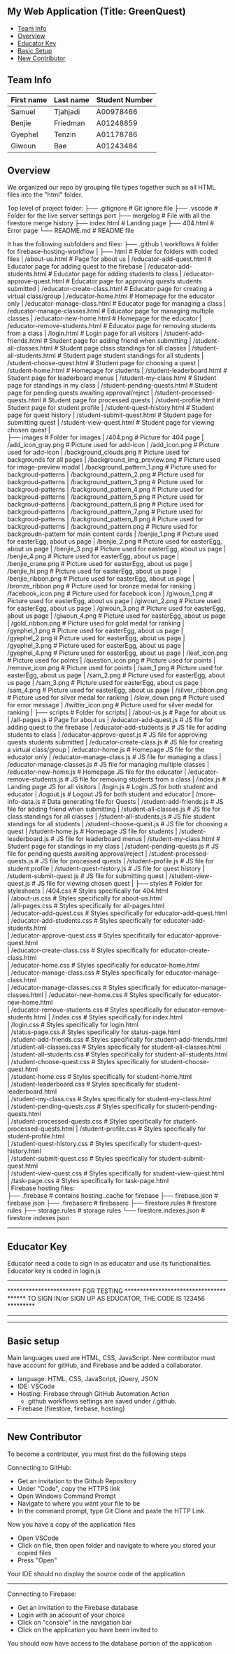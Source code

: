 ## My Web Application (Title: GreenQuest)



* [Team Info](#team-info)
* [Overview](#overview)
* [Educator Key](#educator-key)
* [Basic Setup](#basic-setup)
* [New Contributor](#instructions)


## Team Info
| First name    | Last name     | Student Number |
| ------------- | ------------- | -------------- |
| Samuel        | Tjahjadi      | A00978466      |
| Benjie        | Friedman      | A01248859      |
| Gyephel       | Tenzin        | A01178786      |
| Giwoun        | Bae           | A01243484      |

## Overview
We organized our repo by grouping file types together such as all HTML files into the "html" folder. 

 Top level of project folder: 
├── .gitignore                      # Git ignore file
├── .vscode                         # Folder for the live server settings port
├── mergelog                        # File with all the firestore merge history
├── index.html                      # Landing page
├── 404.html                        # Error page
└── README.md                       # README file

It has the following subfolders and files:
├── .github \ workflows             # folder for firebase-hosting-workflow
|
├── html                            # Folder for folders with coded files
|   /about-us.html                  # Page for about us
|   /educator-add-quest.html        # Educator page for adding quest to the firebase
|   /educator-add-students.html     # Educator page for adding students to class
|   /educator-approve-quest.html    # Educator page for approving quests students submitted
|   /educator-create-class.html     # Educator page for creating a virtual class/group
|   /educator-home.html             # Homepage for the educator only
|   /educator-manage-class.html     # Educator page for managing a class
|   /educator-manage-classes.html   # Educator page for managing multiple classes
|   /educator-new-home.html         # Homepage for the educator
|   /educator-remove-students.html  # Educator page for removing students from a class
|   /login.html                     # Login page for all visitors
|   /student-add-friends.html       # Student page for adding friend when submitting
|   /student-all-classes.html       # Student page class standings for all classes
|   /student-all-students.html      # Student page student standings for all students
|   /student-choose-quest.html      # Student page for choosing a quest
|   /student-home.html              # Homepage for students
|   /student-leaderboard.html       # Student page for leaderboard menus
|   /student-my-class.html          # Student page for standings in my class
|   /student-pending-quests.html    # Student page for pending quests awaiting approval/reject
|   /student-processed-quests.html  # Student page for processed quests
|   /student-profile.html           # Student page for student profile
|   /student-quest-history.html     # Student page for quest history
|   /student-submit-quest.html      # Student page for submitting quest
|   /student-view-quest.html        # Student page for viewing chosen quest
|   
├── images                          # Folder for images
|   /404.png                        # Picture for 404 page
|   /add_icon_gray.png              # Picture used for add-icon
|   /add_icon.png                   # Picture used for add-icon
|   /background_clouds.png          # Picture used for backgrounds for all pages
|   /background_img_preview.png     # Picture used for image-preview modal
|   /background_pattern_1.png       # Picture used for backgroud-patterns
|   /background_pattern_2.png       # Picture used for backgroud-patterns
|   /background_pattern_3.png       # Picture used for backgroud-patterns
|   /background_pattern_4.png       # Picture used for backgroud-patterns
|   /background_pattern_5.png       # Picture used for backgroud-patterns
|   /background_pattern_6.png       # Picture used for backgroud-patterns
|   /background_pattern_7.png       # Picture used for backgroud-patterns
|   /background_pattern_8.png       # Picture used for backgroud-patterns
|   /background_pattern.png         # Picture used for backgroudn-pattern for main content cards
|   /benjie_1.png                   # Picture used for easterEgg, about us page
|   /benjie_2.png                   # Picture used for easterEgg, about us page
|   /benjie_3.png                   # Picture used for easterEgg, about us page
|   /benjie_4.png                   # Picture used for easterEgg, about us page
|   /benjie_crane.png               # Picture used for easterEgg, about us page
|   /benjie_hi.png                  # Picture used for easterEgg, about us page
|   /benjie_ribbon.png              # Picture used for easterEgg, about us page
|   /bronze_ribbon.png              # Picture used for bronze medal for ranking
|   /facebook_icon.png              # Picture used for facebook icon
|   /giwoun_1.png                   # Picture used for easterEgg, about us page
|   /giwoun_2.png                   # Picture used for easterEgg, about us page
|   /giwoun_3.png                   # Picture used for easterEgg, about us page
|   /giwoun_4.png                   # Picture used for easterEgg, about us page
|   /gold_ribbon.png                # Picture used for gold medal for ranking
|   /gyephel_1.png                  # Picture used for easterEgg, about us page
|   /gyephel_2.png                  # Picture used for easterEgg, about us page
|   /gyephel_3.png                  # Picture used for easterEgg, about us page
|   /gyephel_4.png                  # Picture used for easterEgg, about us page
|   /leaf_icon.png                  # Picture used for points
|   /question_icon.png              # Picture used for points
|   /remove_icon.png                # Picture used for points
|   /sam_1.png                      # Picture used for easterEgg, about us page
|   /sam_2.png                      # Picture used for easterEgg, about us page
|   /sam_3.png                      # Picture used for easterEgg, about us page
|   /sam_4.png                      # Picture used for easterEgg, about us page
|   /silver_ribbon.png              # Picture used for silver medal for ranking
|   /slow_down.png                  # Picture used for error message
|   /twitter_icon.png               # Picture used for silver medal for ranking
| 
├── scripts                         # Folder for scripts| 
|   /about-us.js                    # Page for about us
|   /all-pages.js                   # Page for about us
|   /educator-add-quest.js          # JS file for adding quest to the firebase
|   /educator-add-students.js       # JS file for adding students to class
|   /educator-approve-quest.js      # JS file for approving quests students submitted
|   /educator-create-class.js       # JS file for creating a virtual class/group
|   /educator-home.js               # Homepage JS file for the educator only
|   /educator-manage-class.js       # JS file for managing a class
|   /educator-manage-classes.js     # JS file for managing multiple classes
|   /educator-new-home.js           # Homepage JS file for the educator
|   /educator-remove-students.js    # JS file for removing students from a class
|   /index.js                       # Landing page JS for all visitors
|   /login.js                       # Login JS for both student and educator
|   /logout.js                      # Logout JS for both student and educator
|   /more-info-data.js              # Data generating file for Quests
|   /student-add-friends.js         # JS file for adding friend when submitting
|   /student-all-classes.js         # JS file for class standings for all classes
|   /student-all-students.js        # JS file student standings for all students
|   /student-choose-quest.js        # JS file for choosing a quest
|   /student-home.js                # Homepage JS file for students
|   /student-leaderboard.js         # JS file for leaderboard menus
|   /student-my-class.html          # Student page for standings in my class
|   /student-pending-quests.js      # JS file for pending quests awaiting approval/reject
|   /student-processed-quests.js    # JS file for processed quests
|   /student-profile.js             # JS file for student profile
|   /student-quest-history.js       # JS file for quest history
|   /student-submit-quest.js        # JS file for submitting quest
|   /student-view-quest.js          # JS file for viewing chosen quest
|
├── styles                          # Folder for stylesheets
|   /404.css                        # Styles specifically for 404.html                     
|   /about-us.css                   # Styles specifically for about-us.html                
|   /all-pages.css                  # Styles specifically for all-pages.html               
|   /educator-add-quest.css         # Styles specifically for educator-add-quest.html      
|   /educator-add-students.css      # Styles specifically for educator-add-students.html   
|   /educator-approve-quest.css     # Styles specifically for educator-approve-quest.html   
|   /educator-create-class.css      # Styles specifically for educator-create-class.html   
|   /educator-home.css              # Styles specifically for educator-home.html           
|   /educator-manage-class.css      # Styles specifically for educator-manage-class.html   
|   /educator-manage-classes.css    # Styles specifically for educator-manage-classes.html 
|   /educator-new-home.css          # Styles specifically for educator-new-home.html       
|   /educator-remove-students.css   # Styles specifically for educator-remove-students.html
|   /index.css                      # Styles specifically for index.html                   
|   /login.css                      # Styles specifically for login.html                   
|   /status-page.css                # Styles specifically for status-page.html             
|   /student-add-friends.css        # Styles specifically for student-add-friends.html     
|   /student-all-classes.css        # Styles specifically for student-all-classes.html     
|   /student-all-students.css       # Styles specifically for student-all-students.html    
|   /student-choose-quest.css       # Styles specifically for student-choose-quest.html    
|   /student-home.css               # Styles specifically for student-home.html            
|   /student-leaderboard.css        # Styles specifically for student-leaderboard.html     
|   /student-my-class.css           # Styles specifically for student-my-class.html        
|   /student-pending-quests.css     # Styles specifically for student-pending-quests.html  
|   /student-processed-quests.css   # Styles specifically for student-processed-quests.html
|   /student-profile.css            # Styles specifically for student-profile.html         
|   /student-quest-history.css      # Styles specifically for student-quest-history.html   
|   /student-submit-quest.css       # Styles specifically for student-submit-quest.html    
|   /student-view-quest.css         # Styles specifically for student-view-quest.html      
|   /task-page.css                  # Styles specifically for task-page.html               
|
Firebase hosting files:               
├── .firebase                       # contains hosting..cache for firebase
├── firebase.json                   # firebase json
├── .firebaserc                     # firebaserc
├── firestore.rules                 # firestore rules
├── storage.rules                   # storage rules
└── firestore.indexes.json          # firestore indexes json

--------------------------------------------------------------------
## Educator Key

Educator need a code to sign in as educator and use its functionalities.
Educator key is coded in login.js

**********************************************************************
************************ FOR TESTING *********************************
****** TO SIGN IN/or SIGN UP AS EDUCATOR, THE CODE IS 123456 *********
**********************************************************************

--------------------------------------------------------------------
## Basic setup

Main languages used are HTML, CSS, JavaScript. 
New contributor must have account for gitHub, and Firebase and be added a collaborator.

* language: HTML, CSS, JavaScript, jQuery, JSON
* IDE: VSCode
* Hosting: Firebase through GitHub Automation Action
    - github workflows settings are saved under /.github. 
* Firebase (firestore, firebase, hosting)


--------------------------------------------------------------------

## New Contributor

To become a contributer, you must first do the following steps

Connecting to GitHub:
* Get an invitation to the Github Repository
* Under "Code", copy the HTTPS link
* Open Windows Command Prompt
* Navigate to where you want your file to be
* In the command prompt, type Git Clone and paste the HTTP Link

Now you have a copy of the application files

* Open VSCode
* Click on file, then open folder and navigate to where you stored your
  copied files
* Press "Open"

Your IDE should no display the source code of the application

--------------------------------------------------------------------

Connecting to Firebase:
* Get an invitation to the Firebase database
* Login with an account of your choice
* Click on "console" in the navigation bar
* Click on the application you have been invited to

You should now have access to the database portion of the application

















